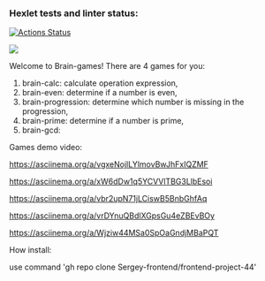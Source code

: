 ### Hexlet tests and linter status:
[![Actions Status](https://github.com/Sergey-frontend/frontend-project-44/workflows/hexlet-check/badge.svg)](https://github.com/Sergey-frontend/frontend-project-44/actions)

<a href="https://codeclimate.com/github/Sergey-frontend/frontend-project-44/maintainability"><img src="https://api.codeclimate.com/v1/badges/c5939b72328213fc2065/maintainability" /></a>

Welcome to Brain-games! 
There are 4 games for you:
1. brain-calc: calculate operation expression,
2. brain-even: determine if a number is even,
3. brain-progression: determine which number is missing in the progression,
4. brain-prime: determine if a number is prime,
5. brain-gcd: 

Games demo video:

https://asciinema.org/a/vgxeNojlLYlmovBwJhFxIQZMF

https://asciinema.org/a/xW6dDw1q5YCVVlTBG3LlbEsoi

https://asciinema.org/a/vbr2upN71jLCiswB5BnbGhfAq

https://asciinema.org/a/vrDYnuQBdlXGpsGu4eZBEvBOy

https://asciinema.org/a/Wjziw44MSa0SpOaGndjMBaPQT

How install: 

use command 'gh repo clone Sergey-frontend/frontend-project-44'
